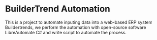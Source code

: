 # BuilderTrend Automation

This is a project to automate inputing data into a web-based ERP system Buildertrends, we perform the automation with open-source software LibreAutomate C# and write script to automate the process.
